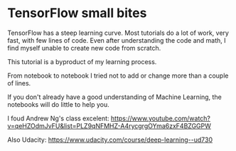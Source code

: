 # TensorFlow small bites

TensorFlow has a steep learning curve. Most tutorials do a lot of work, very fast, with few lines of code. Even after understanding the code and math, I find myself unable to create new code from scratch.

This tutorial is a byproduct of my learning process. 

From notebook to notebook I tried not to add or change more than a couple of lines.

If you don't already have a good understanding of Machine Learning, the notebooks will do little to help you.

I foud Andrew Ng's class excelent: https://www.youtube.com/watch?v=qeHZOdmJvFU&list=PLZ9qNFMHZ-A4rycgrgOYma6zxF4BZGGPW

Also Udacity: https://www.udacity.com/course/deep-learning--ud730
